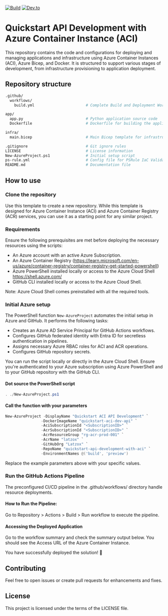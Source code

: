 
[![Build](https://github.com/Latzox/quickstart-api-development-with-aci/actions/workflows/build.yml/badge.svg)](https://github.com/Latzox/quickstart-api-development-with-aci/actions/workflows/build.yml) [![Dev.to](https://img.shields.io/badge/dev.to-0A0A0A?style=for-the-badge&logo=devdotto&logoColor=white)](https://dev.to/latzo)

# Quickstart API Development with Azure Container Instance (ACI)

This repository contains the code and configurations for deploying and managing applications and infrastructure using Azure Container Instances (ACI), Azure Bicep, and Docker. It is structured to support various stages of development, from infrastructure provisioning to application deployment.

## Repository structure

```bash
.github/
  workflows/
    build.yml                       # Complete Build and Deployment Workflow

app/  
  app.py                            # Python application source code
  Dockerfile                        # Dockerfile for building the application image

infra/ 
  main.bicep                        # Main Bicep template for infrastructure deployment

.gitignore                          # Git ignore rules
LICENSE                             # License information
New-AzureProject.ps1                # Initial setup script
ps-rule.yml                         # Config file for PSRule IaC Validation
README.md                           # Documentation file
```

## How to use

### Clone the repository
Use this template to create a new repository. While this template is designed for Azure Container Instance (ACI) and Azure Container Registry (ACR) services, you can use it as a starting point for any similar project.

### Requirements
Ensure the following prerequisites are met before deploying the necessary resources using the scripts:

- An Azure account with an active Azure Subscription.
- An Azure Container Registry (https://learn.microsoft.com/en-us/azure/container-registry/container-registry-get-started-powershell)
- Azure PowerShell installed locally or access to the Azure Cloud Shell https://shell.azure.com/
- GitHub CLI installed locally or access to the Azure Cloud Shell.

Note: Azure Cloud Shell comes preinstalled with all the required tools.

### Initial Azure setup
The PowerShell function `New-AzureProject` automates the initial setup in Azure and GitHub. It performs the following tasks:

- Creates an Azure AD Service Principal for GitHub Actions workflows.
- Configures GitHub federated identity with Entra ID for secretless authentication in pipelines.
- Assigns necessary Azure RBAC roles for ACI and ACR operations.
- Configures GitHub repository secrets.

You can run the script locally or directly in the Azure Cloud Shell. Ensure you're authenticated to your Azure subscription using Azure PowerShell and to your GitHub repository with the GitHub CLI.

#### Dot source the PowerShell script
```PowerShell
. ./New-AzureProject.ps1
```

#### Call the function with your parameters

```PowerShell
New-AzureProject -DisplayName "Quickstart ACI API Development" `
                -DockerImageName "quickstart-aci-dev-api" `
                -AciSubscriptionId "<SubscriptionID>" `
                -AcrSubscriptionId "<SubscriptionID>" `
                -AcrResourceGroup "rg-acr-prod-001" `
                -AcrName "latzox" `
                -GitHubOrg "Latzox" `
                -RepoName "quickstart-api-development-with-aci" `
                -EnvironmentNames @('build', 'preview')
```
Replace the example parameters above with your specific values.

### Run the GitHub Actions Pipeline
The preconfigured CI/CD pipeline in the .github/workflows/ directory handle resource deployments.

#### How to Run the Pipeline:
Go to Repository > Actions > Build > Run workflow to execute the pipeline.

#### Accessing the Deployed Application
Go to the workflow summary and check the summary output below. You should see the Access URL of the Azure Container Instance.

You have successfully deployed the solution! 🎉

## Contributing
Feel free to open issues or create pull requests for enhancements and fixes.

## License
This project is licensed under the terms of the LICENSE file.

